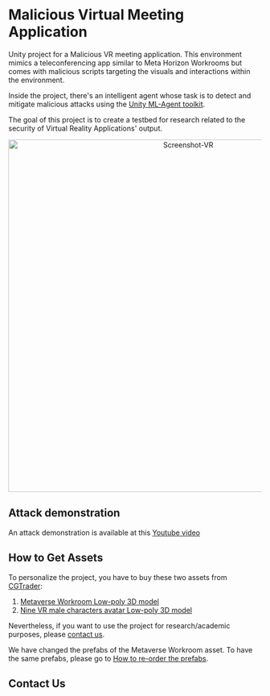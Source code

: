 # Malicious Virtual Meeting Application

Unity project for a Malicious VR meeting application. This environment mimics a teleconferencing app similar to Meta Horizon Workrooms but comes with malicious scripts targeting the visuals and interactions within the environment. 

Inside the project, there's an intelligent agent whose task is to detect and mitigate malicious attacks using the [Unity ML-Agent toolkit](https://github.com/Unity-Technologies/ml-agents).

The goal of this project is to create a testbed for research related to the security of Virtual Reality Applications' output.
<div align="center">
<img width="700" alt="Screenshot-VR" src="https://github.com/AmineAndam04/Malicious-VR-Meeting-Env/assets/49843367/b1fe5306-5a0b-47e2-8732-12e38adf65d7">
</div>

## Attack demonstration
An attack demonstration is available at this [Youtube video ](https://youtu.be/8i8viO-Etng?si=j1rkVkzOyUc4KUZH)

## How to Get Assets
To personalize the project, you have to buy these two assets from [CGTrader](https://www.cgtrader.com/): 
   1. [Metaverse Workroom Low-poly 3D model](https://www.cgtrader.com/3d-models/architectural/other/metaverse-workroom)
   2. [Nine VR male characters avatar Low-poly 3D model](https://www.cgtrader.com/3d-models/character/man/nine-vr-male-characters-avatar) 

Nevertheless, if you want to use the project for research/academic purposes, please [contact us](#contact-us).

We have changed the prefabs of the Metaverse Workroom asset. To have the same prefabs, please go to [How to re-order the prefabs](https://github.com/AmineAndam04/Malicious-VR-Meeting-Env/blob/main/Reorder-Prefabs-MetaWorkroom.md).

## Contact Us

